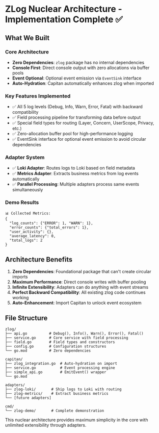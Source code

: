 # ZLog Nuclear Architecture - Implementation Complete ✅

## What We Built

### Core Architecture
- **Zero Dependencies**: `zlog` package has no internal dependencies  
- **Console First**: Direct console output with zero allocations via buffer pools
- **Event Optional**: Optional event emission via `EventSink` interface
- **Auto-Hydration**: Capitan automatically enhances zlog when imported

### Key Features Implemented
- ✅ All 5 log levels (Debug, Info, Warn, Error, Fatal) with backward compatibility
- ✅ Field processing pipeline for transforming data before output
- ✅ Special field types for routing (Layer, Concern, UserScope, Privacy, etc.)
- ✅ Zero-allocation buffer pool for high-performance logging
- ✅ EventSink interface for optional event emission to avoid circular dependencies

### Adapter System
- ✅ **Loki Adapter**: Routes logs to Loki based on field metadata
- ✅ **Metrics Adapter**: Extracts business metrics from log events automatically
- ✅ **Parallel Processing**: Multiple adapters process same events simultaneously

### Demo Results
```
📊 Collected Metrics:
{
  "log_counts": {"ERROR": 1, "WARN": 1},
  "error_counts": {"total_errors": 1}, 
  "user_activity": {},
  "average_latency": 0,
  "total_logs": 2
}
```

## Architecture Benefits
1. **Zero Dependencies**: Foundational package that can't create circular imports
2. **Maximum Performance**: Direct console writes with buffer pooling
3. **Infinite Extensibility**: Adapters can do anything with event streams
4. **Perfect Backward Compatibility**: All existing zlog code continues working
5. **Auto-Enhancement**: Import Capitan to unlock event ecosystem

## File Structure
```
zlog/
├── api.go          # Debug(), Info(), Warn(), Error(), Fatal()
├── service.go      # Core service with field processing
├── field.go        # Field types and constructors  
├── config.go       # Configuration structures
└── go.mod          # Zero dependencies

capitan/
├── zlog_integration.go  # Auto-hydration on import
├── service.go           # Event processing engine
├── simple_api.go        # EmitEvent() wrapper
└── go.mod

adapters/
├── zlog-loki/       # Ship logs to Loki with routing
├── zlog-metrics/    # Extract business metrics
└── [future adapters]

cmd/
└── zlog-demo/       # Complete demonstration
```

This nuclear architecture provides maximum simplicity in the core with unlimited extensibility through adapters.